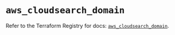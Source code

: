 # `aws_cloudsearch_domain`

Refer to the Terraform Registry for docs: [`aws_cloudsearch_domain`](https://registry.terraform.io/providers/hashicorp/aws/5.89.0/docs/resources/cloudsearch_domain).
